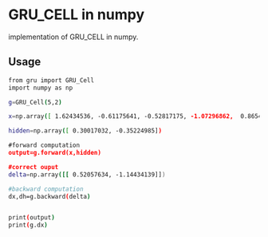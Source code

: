 # GRU_CELL in numpy
implementation of GRU_CELL in numpy. 

## Usage
```bash
from gru import GRU_Cell
import numpy as np

g=GRU_Cell(5,2)

x=np.array([ 1.62434536, -0.61175641, -0.52817175, -1.07296862,  0.86540763])

hidden=np.array([ 0.30017032, -0.35224985])

#forward computation
output=g.forward(x,hidden)

#correct ouput
delta=np.array([[ 0.52057634, -1.14434139]])

#backward computation
dx,dh=g.backward(delta)


print(output)
print(g.dx)

```
